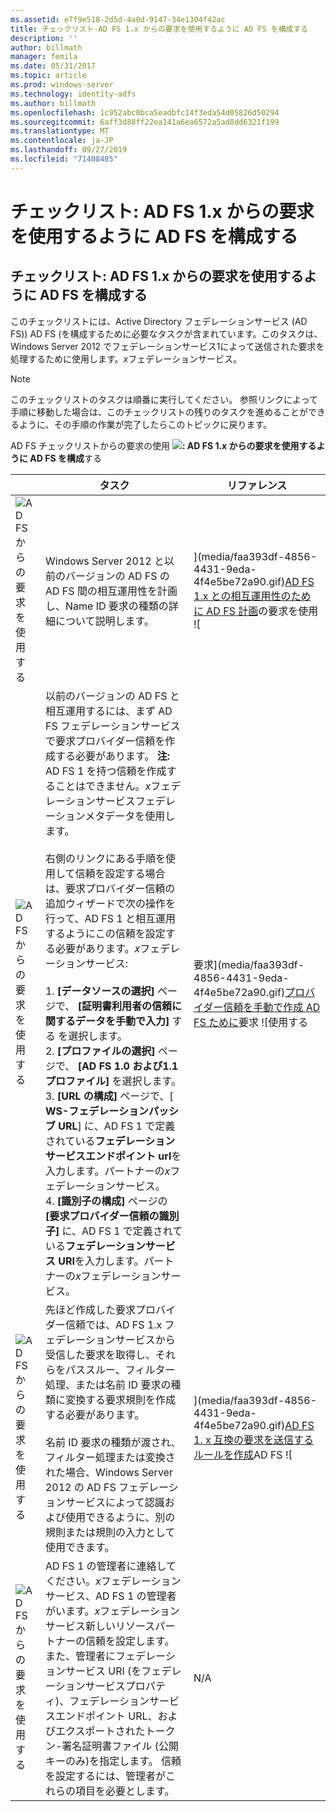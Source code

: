 ```yaml
---
ms.assetid: e7f9e518-2d5d-4a0d-9147-34e1304f42ac
title: チェックリスト-AD FS 1.x からの要求を使用するように AD FS を構成する
description: ''
author: billmath
manager: femila
ms.date: 05/31/2017
ms.topic: article
ms.prod: windows-server
ms.technology: identity-adfs
ms.author: billmath
ms.openlocfilehash: 1c952abc0bca5eadbfc14f3eda54d05826d50294
ms.sourcegitcommit: 6aff3d88ff22ea141a6ea6572a5ad8dd6321f199
ms.translationtype: MT
ms.contentlocale: ja-JP
ms.lasthandoff: 09/27/2019
ms.locfileid: "71408485"
---
```

# <a name="checklist-configuring-ad-fs--to-consume-claims-from-ad-fs-1x"></a>チェックリスト: AD FS 1.x からの要求を使用するように AD FS を構成する

  
## <a name="checklist-configuring-ad-fs-to-consume-claims-from-adfs1x"></a>チェックリスト: AD FS 1.x からの要求を使用するように AD FS を構成する  
このチェックリストには、Active Directory フェデレーションサービス (AD FS)\) AD FS \(を構成するために必要なタスクが含まれています。このタスクは、Windows Server 2012 でフェデレーションサービス1によって送信された要求を処理するために使用します。*x*フェデレーションサービス。  
  
> [!NOTE]  
> このチェックリストのタスクは順番に実行してください。 参照リンクによって手順に移動した場合は、このチェックリストの残りのタスクを進めることができるように、その手順の作業が完了したらこのトピックに戻ります。  
  
AD FS チェックリストからの要求の使用 ![](media/2b05dce3-938f-4168-9b8f-1f4398cbdb9b.gif)**: AD FS 1.x からの要求を使用するように AD FS を構成**する  
  
||タスク|リファレンス|  
|-|--------|-------------|  
|![AD FS からの要求を使用する](media/icon_checkboxo.gif)|Windows Server 2012 と以前のバージョンの AD FS の AD FS 間の相互運用性を計画し、Name ID 要求の種類の詳細について説明します。|](media/faa393df-4856-4431-9eda-4f4e5be72a90.gif)[AD FS 1.x との相互運用性のために AD FS 計画](https://technet.microsoft.com/library/ff678040.aspx)の要求を使用 ![|  
|![AD FS からの要求を使用する](media/icon_checkboxo.gif)|以前のバージョンの AD FS と相互運用するには、まず AD FS フェデレーションサービスで要求プロバイダー信頼を作成する必要があります。 **注:** AD FS 1 を持つ信頼を作成することはできません。*x*フェデレーションサービスフェデレーションメタデータを使用します。<br /><br />右側のリンクにある手順を使用して信頼を設定する場合は、要求プロバイダー信頼の追加ウィザードで次の操作を行って、AD FS 1 と相互運用するようにこの信頼を設定する必要があります。*x*フェデレーションサービス:<br /><br />1. **[データソースの選択]** ページで、 **[証明書利用者の信頼に関するデータを手動で入力]** する を選択します。<br />2. **[プロファイルの選択]** ページで、 **[AD FS 1.0 および1.1 プロファイル]** を選択します。<br />3. **[URL の構成]** ページで、[ **WS\-フェデレーションパッシブ URL**] に、AD FS 1 で定義されている**フェデレーションサービスエンドポイント url**を入力します。パートナーの*x*フェデレーションサービス。<br />4. **[識別子の構成]** ページの **[要求プロバイダー信頼の識別子]** に、AD FS 1 で定義されている**フェデレーションサービス URI**を入力します。パートナーの*x*フェデレーションサービス。|要求](media/faa393df-4856-4431-9eda-4f4e5be72a90.gif)[プロバイダー信頼を手動で作成 AD FS ために](../../ad-fs/operations/Create-a-Claims-Provider-Trust.md)要求 ![使用する|  
|![AD FS からの要求を使用する](media/icon_checkboxo.gif)|先ほど作成した要求プロバイダー信頼では、AD FS 1.x フェデレーションサービスから受信した要求を取得し、それらをパススルー、フィルター処理、または名前 ID 要求の種類に変換する要求規則を作成する必要があります。<br /><br />名前 ID 要求の種類が渡され、フィルター処理または変換された場合、Windows Server 2012 の AD FS フェデレーションサービスによって認識および使用できるように、別の規則または規則の入力として使用できます。|](media/faa393df-4856-4431-9eda-4f4e5be72a90.gif)[AD FS 1. x 互換の要求を送信するルールを作成](../../ad-fs/operations/Create-a-Rule-to-Send-an-AD-FS-1x-Compatible-Claim.md)AD FS ![|  
|![AD FS からの要求を使用する](media/icon_checkboxo.gif)|AD FS 1 の管理者に連絡してください。*x*フェデレーションサービス、AD FS 1 の管理者がいます。*x*フェデレーションサービス新しいリソースパートナーの信頼を設定します。 また、管理者にフェデレーションサービス URI \(をフェデレーションサービスプロパティ\)、フェデレーションサービスエンドポイント URL、およびエクスポートされたトークン\-署名証明書ファイル \(公開キーのみ\)を指定します。 信頼を設定するには、管理者がこれらの項目を必要とします。|N\/A|  
  

